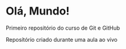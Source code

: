 # Olá, Mundo!
 Primeiro repositório do curso de Git e GitHub

 Reposítório criado durante uma aula ao vivo
